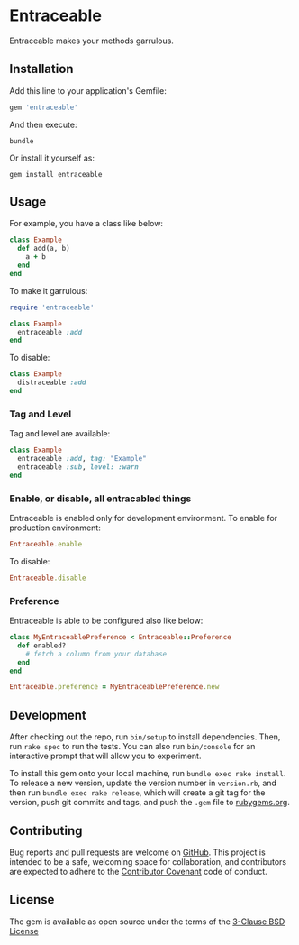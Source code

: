 # Entraceable

Entraceable makes your methods garrulous.

## Installation

Add this line to your application's Gemfile:

```ruby
gem 'entraceable'
```

And then execute:

```shell
bundle
```

Or install it yourself as:

```shell
gem install entraceable
```

## Usage

For example, you have a class like below:

```ruby
class Example
  def add(a, b)
    a + b
  end
end
```

To make it garrulous:

```ruby
require 'entraceable'

class Example
  entraceable :add
end
```

To disable:

```ruby
class Example
  distraceable :add
end
```

### Tag and Level

Tag and level are available:

```ruby
class Example
  entraceable :add, tag: "Example"
  entraceable :sub, level: :warn
end
```

### Enable, or disable, all entracabled things

Entraceable is enabled only for development environment.
To enable for production environment:

```ruby
Entraceable.enable
```

To disable:

```ruby
Entraceable.disable
```

### Preference

Entraceable is able to be configured also like below:

```ruby
class MyEntraceablePreference < Entraceable::Preference
  def enabled?
    # fetch a column from your database
  end
end

Entraceable.preference = MyEntraceablePreference.new
```

## Development

After checking out the repo, run `bin/setup` to install dependencies. Then, run `rake spec` to run the tests. You can also run `bin/console` for an interactive prompt that will allow you to experiment.

To install this gem onto your local machine, run `bundle exec rake install`. To release a new version, update the version number in `version.rb`, and then run `bundle exec rake release`, which will create a git tag for the version, push git commits and tags, and push the `.gem` file to [rubygems.org](https://rubygems.org).

## Contributing

Bug reports and pull requests are welcome on [GitHub](https://github.com/kei-g/entraceable). This project is intended to be a safe, welcoming space for collaboration, and contributors are expected to adhere to the [Contributor Covenant](http://contributor-covenant.org) code of conduct.

## License

The gem is available as open source under the terms of the [3-Clause BSD License](https://opensource.org/licenses/BSD-3-Clause)
